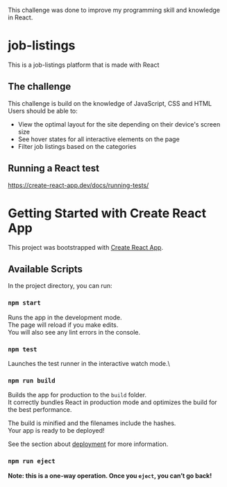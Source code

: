 This challenge was done to improve my programming skill and knowledge in React. 

# job-listings
This is a job-listings platform that is made with React 

## The challenge
This challenge is build on the knowledge of JavaScript, CSS and HTML 
 Users should be able to:
- View the optimal layout for the site depending on their device's screen size
- See hover states for all interactive elements on the page
- Filter job listings based on the categories

## Running a React test
https://create-react-app.dev/docs/running-tests/

# Getting Started with Create React App

This project was bootstrapped with [Create React App](https://github.com/facebook/create-react-app).

## Available Scripts

In the project directory, you can run:

### `npm start`

Runs the app in the development mode.\
The page will reload if you make edits.\
You will also see any lint errors in the console.

### `npm test`

Launches the test runner in the interactive watch mode.\


### `npm run build`

Builds the app for production to the `build` folder.\
It correctly bundles React in production mode and optimizes the build for the best performance.

The build is minified and the filenames include the hashes.\
Your app is ready to be deployed!

See the section about [deployment](https://facebook.github.io/create-react-app/docs/deployment) for more information.

### `npm run eject`

**Note: this is a one-way operation. Once you `eject`, you can’t go back!**

